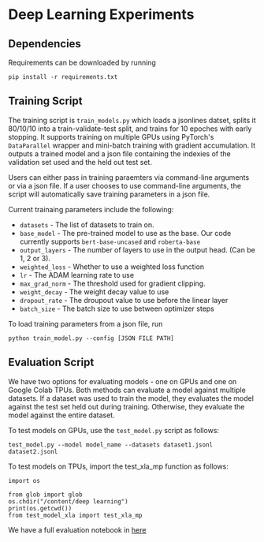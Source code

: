 # Deep Learning Experiments 

## Dependencies 

Requirements can be downloaded by running 

```
pip install -r requirements.txt
```
## Training Script

The training script is `train_models.py` which loads a jsonlines datset, splits it 80/10/10 into a train-validate-test split, and trains for 10 epoches with early stopping. It supports training on multiple GPUs using PyTorch's `DataParallel` wrapper and mini-batch training with gradient accumulation. It outputs a trained model and a json file containing the indexies of the validation set used and the held out test set. 

Users can either pass in training paraemters via command-line arguments or via a json file. If a user chooses to use command-line arguments, the script will automatically save training parameters in a json file. 

Current trainaing parameters include the following: 

* `datasets` - The list of datasets to train on. 
* `base_model` - The pre-trained model to use as the base. Our code currently supports `bert-base-uncased` and `roberta-base`
* `output_layers` - The number of layers to use in the output head. (Can be 1, 2 or 3). 
* `weighted_loss` - Whether to use a weighted loss function
* `lr` - The ADAM learning rate to use
* `max_grad_norm` - The threshold used for gradient clipping. 
* `weight_decay` - The weight decay value to use
* `dropout_rate` - The droupout value to use before the linear layer
* `batch_size` - The batch size to use between optimizer steps


To load training parameters from a json file, run

```
python train_model.py --config [JSON FILE PATH]
```

## Evaluation Script

We have two options for evaluating models - one on GPUs and one on Google Colab TPUs. Both methods can evaluate a model against multiple datasets. If a dataset was used to train the model, they evaluates the model against the test set held out during training. Otherwise, they evaluate the model against the entire dataset. 

To test models on GPUs, use the `test_model.py` script as follows: 

```
test_model.py --model model_name --datasets dataset1.jsonl dataset2.jsonl
```

To test models on TPUs, import the test_xla_mp function as follows:

```
import os

from glob import glob 
os.chdir("/content/deep learning")
print(os.getcwd())
from test_model_xla import test_xla_mp
```

We have a full evaluation notebook in [here](CrossDataset_TPU.ipynb)
